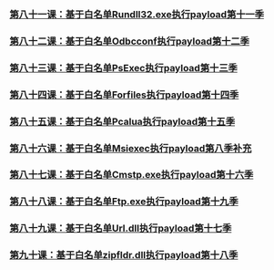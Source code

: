 
### [第八十一课：基于白名单Rundll32.exe执行payload第十一季](../Chapter1/81-90/81_基于白名单Rundll32.exe执行payload第十一季.md)  
### [第八十二课：基于白名单Odbcconf执行payload第十二季](../Chapter1/81-90/82_基于白名单Odbcconf执行payload第十二季.md)  
### [第八十三课：基于白名单PsExec执行payload第十三季 ](../Chapter1/81-90/83_基于白名单PsExec执行payload第十三季.md)  
### [第八十四课：基于白名单Forfiles执行payload第十四季](../Chapter1/81-90/84_基于白名单Forfiles执行payload第十四季.md)  
### [第八十五课：基于白名单Pcalua执行payload第十五季](../Chapter1/81-90/85_基于白名单Pcalua执行payload第十五季.md)  
### [第八十六课：基于白名单Msiexec执行payload第八季补充](../Chapter1/81-90/86_基于白名单Msiexec执行payload第八季补充.md)  
### [第八十七课：基于白名单Cmstp.exe执行payload第十六季](../Chapter1/81-90/87_基于白名单Cmstp.exe执行payload第十六季.md)  
### [第八十八课：基于白名单Ftp.exe执行payload第十九季](../Chapter1/81-90/88_基于白名单Ftp.exe执行payload第十九季.md)  
### [第八十九课：基于白名单Url.dll执行payload第十七季](../Chapter1/81-90/89_基于白名单Url.dll执行payload第十七季.md)  
### [第九十课：基于白名单zipfldr.dll执行payload第十八季](../Chapter1/81-90/90_基于白名单zipfldr.dll执行payload第十八季.md)
